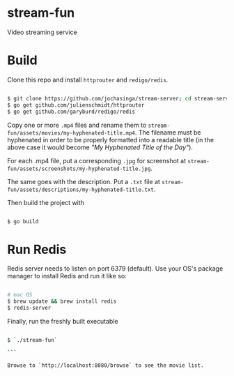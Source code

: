 # stream-fun
Video streaming service

# Build

Clone this repo and install `httprouter` and `redigo/redis`.

```bash

$ git clone https://github.com/jochasinga/stream-server; cd stream-server
$ go get github.com/julienschmidt/httprouter
$ go get github.com/garyburd/redigo/redis

```

Copy one or more `.mp4` files and rename them to `stream-fun/assets/movies/my-hyphenated-title.mp4`. The filename must be hyphenated in order to be properly formatted into a readable title (in the above 
case it would become *"My Hyphenated Title of the Day"*).

For each .mp4 file, put a corresponding `.jpg` for screenshot at `stream-fun/assets/screenshots/my-hyphenated-title.jpg`.

The same goes with the description. Put a `.txt` file at `stream-fun/assets/descriptions/my-hyphenated-title.txt`.


Then build the project with

```bash

$ go build

```

# Run Redis

Redis server needs to listen on port 6379 (default). Use your OS's package manager
to install Redis and run it like so:

```bash

# mac OS
$ brew update && brew install redis
$ redis-server

```

Finally, run the freshly built executable

````bash

$ `./stream-fun`

```

Browse to `http://localhost:8080/browse` to see the movie list.

